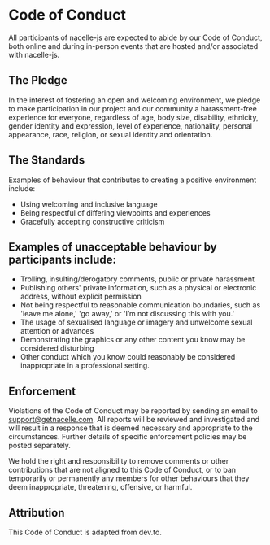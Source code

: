 # Code of Conduct
All participants of nacelle-js are expected to abide by our Code of Conduct, both online and during in-person events that are hosted and/or associated with nacelle-js.

## The Pledge
In the interest of fostering an open and welcoming environment, we pledge to make participation in our project and our community a harassment-free experience for everyone, regardless of age, body size, disability, ethnicity, gender identity and expression, level of experience, nationality, personal appearance, race, religion, or sexual identity and orientation.

## The Standards
Examples of behaviour that contributes to creating a positive environment include:

- Using welcoming and inclusive language
- Being respectful of differing viewpoints and experiences
- Gracefully accepting constructive criticism

## Examples of unacceptable behaviour by participants include:

- Trolling, insulting/derogatory comments, public or private harassment
- Publishing others' private information, such as a physical or electronic address, without explicit permission
- Not being respectful to reasonable communication boundaries, such as 'leave me alone,' 'go away,' or 'I’m not discussing this with you.'
- The usage of sexualised language or imagery and unwelcome sexual attention or advances
- Demonstrating the graphics or any other content you know may be considered disturbing
- Other conduct which you know could reasonably be considered inappropriate in a professional setting.

## Enforcement
Violations of the Code of Conduct may be reported by sending an email to support@getnacelle.com. All reports will be reviewed and investigated and will result in a response that is deemed necessary and appropriate to the circumstances. Further details of specific enforcement policies may be posted separately.

We hold the right and responsibility to remove comments or other contributions that are not aligned to this Code of Conduct, or to ban temporarily or permanently any members for other behaviours that they deem inappropriate, threatening, offensive, or harmful.

## Attribution
This Code of Conduct is adapted from dev.to.
